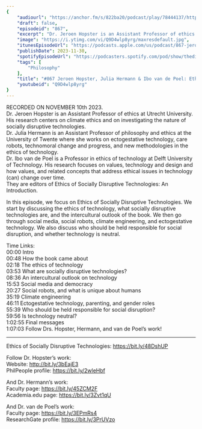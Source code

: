 ```yaml
---
{
	"audiourl": "https://anchor.fm/s/822ba20/podcast/play/78444137/https%3A%2F%2Fd3ctxlq1ktw2nl.cloudfront.net%2Fstaging%2F2023-10-10%2F6d33ab18-d913-614b-85dc-91bf634ad3a7.m4a",
	"draft": false,
	"episodeid": "867",
	"excerpt": "Dr. Jeroen Hopster is an Assistant Professor of ethics at Utrecht University. His research centers on climate ethics and on investigating the nature of socially disruptive technologies.  ",
	"image": "https://i.ytimg.com/vi/Q9D4wlp8yrg/maxresdefault.jpg",
	"itunesEpisodeUrl": "https://podcasts.apple.com/us/podcast/867-jeroen-hopster-julia-hermann-ibo-van-de-poel/id1451347236?i=1000637081451&uo=4",
	"publishDate": 2023-11-30,
	"spotifyEpisodeUrl": "https://podcasters.spotify.com/pod/show/thedissenter/episodes/867-Jeroen-Hopster--Julia-Hermann--Ibo-van-de-Poel-Ethics-of-Socially-Disruptive-Technologies-e2boe59",
	"tags": [
		"Philosophy"
	],
	"title": "#867 Jeroen Hopster, Julia Hermann & Ibo van de Poel: Ethics of Socially Disruptive Technologies",
	"youtubeid": "Q9D4wlp8yrg"
}
---
```

RECORDED ON NOVEMBER 10th 2023.  
Dr. Jeroen Hopster is an Assistant Professor of ethics at Utrecht University. His research centers on climate ethics and on investigating the nature of socially disruptive technologies.  
Dr. Julia Hermann is an Assistant Professor of philosophy and ethics at the University of Twente where she works on ectogestative technology, care robots, technomoral change and progress, and new methodologies in the ethics of technology.  
Dr. Ibo van de Poel is a Professor in ethics of technology at Delft University of Technology. His research focuses on values, technology and design and how values, and related concepts that address ethical issues in technology (can) change over time.  
They are editors of Ethics of Socially Disruptive Technologies: An Introduction.

In this episode, we focus on Ethics of Socially Disruptive Technologies. We start by discussing the ethics of technology, what socially disruptive technologies are, and the intercultural outlook of the book. We then go through social media, social robots, climate engineering, and ectogestative technology. We also discuss who should be held responsible for social disruption, and whether technology is neutral.

Time Links:  
<time>00:00</time> Intro  
<time>00:48</time> How the book came about  
<time>02:18</time> The ethics of technology  
<time>03:53</time> What are socially disruptive technologies?  
<time>08:36</time> An intercultural outlook on technology  
<time>15:53</time> Social media and democracy  
<time>20:27</time> Social robots, and what is unique about humans  
<time>35:19</time> Climate engineering  
<time>46:11</time> Ectogestative technology, parenting, and gender roles  
<time>55:39</time> Who should be held responsible for social disruption?  
<time>59:56</time> Is technology neutral?  
<time>1:02:55</time> Final messages  
<time>1:07:03</time> Follow Drs. Hopster, Hermann, and van de Poel’s work!

---

Ethics of Socially Disruptive Technologies: https://bit.ly/48DshUP

Follow Dr. Hopster’s work:  
Website: http://bit.ly/3bEajE3  
PhilPeople profile: https://bit.ly/2wleHbf

And Dr. Hermann’s work:  
Faculty page: https://bit.ly/45ZCM2F  
Academia.edu page: https://bit.ly/3Zvt1qU

And Dr. van de Poel’s work:  
Faculty page: https://bit.ly/3EPmRs4  
ResearchGate profile: https://bit.ly/3PrUVzo
